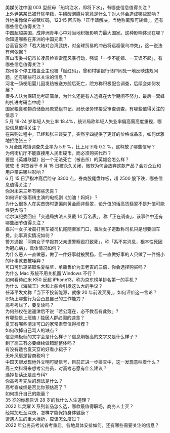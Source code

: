 美媒关注中国 003 型航母「船坞注水，即将下水」，有哪些信息值得关注？  
上外尹某某已被开除学籍，牛磺酸泡腾片究竟是什么？对人体会造成哪些影响？  
外地来豫储户被赋红码，12345 回应称「正申请解决，当地称离豫可转绿」，还有哪些信息值得关注？  
中国超越美国，成非洲青年心中对当地积极影响力最大国家。这种影响体现在哪？你知道哪些在非洲的中国元素？  
台高官妄称「若大陆对台湾武统，对全球贸易的冲击将远超俄乌冲突」，这一说法有何依据？  
唐山市委书记市长凌晨检查雷霆风暴行动，强调「一步不能错、一天误不起」，有哪些信息值得关注？  
郑州多个停工楼盘业主也被「赋红码」，曾和村镇银行储户同处一地反映违规问题，还有哪些可以关注的信息？  
河北一肠梗阻婴儿因发热被送方舱后死亡，院方称积极配合调查，后续会如何发展？  
很多人认为保研比考研简单，为什么还是有人选择在大学期间不努力，最后一窝蜂的扎进考研当中呢？  
国家粮食和物资储备局原党组书记、局长张务锋接受审查调查，有哪些值得关注的信息？  
5 月 16-24 岁年轻人失业率 18.4%，统计局称年轻人失业率偏高需高度重视，哪些信息值得关注？  
在采购过程中，已经和张三谈妥了，突然李四提供了更好的价格或品质，如何优雅地拒绝张三？  
5 月全国城镇调查失业率为 5.9 %，比上月下降 0.2 %，这释放了哪些信号？  
为何街机厅不能直接用人民币硬币，而必须购买代币？  
要是《英雄联盟》出一个无法死亡（被击杀）的英雄会怎么样？  
微软 IE 浏览器于 6 月 15 日被永久关闭，微软为何会放弃这款产品？会对企业和用户带来哪些影响？  
6 月 15 日沪指冲高后险守 3300 点，券商股尾盘炸板，超 2500 股下跌，哪些信息值得关注？  
你对未来三年有哪些忠告？  
如何评价张雨绮主演的电视剧《加油！妈妈》？  
为什么很多人在买首饰时更偏向黄金而非翡翠，论升值的话高货翡翠不是升值可能性更大吗？  
哈尔滨纪委回应「交通局执法人员戴 14 万名表」，称「正在调查」，该事件中还有哪些细节值得关注？  
嘉兴一女子凌晨打黑车被司机尾随至家门口，事后女子道歉称司机只是想要回车费。此事真实情况如何？  
警方通报「河南女子举报其父亲遭警察殴打致死」，称「系不实消息，根本性死因为冠心病」，具体情况如何？  
为什么恶人一直做恶，做了一件好事就被赞扬，但一直做好事的人只做了一件细小的坏事就要被唾弃？  
可口可乐凉茶取名夏枯草，单瓶售价为王老吉的三倍，你会选择购买吗？  
为什么 Mac 系统不用关机而 Windows 不行？  
如何看待红米 K50 反超 iPhone13，称为京东榜单排名第一的手机？  
为什么《海贼王》大和上船会引发这么大的争议？  
任泽平发文称「当下不投新能源，就像 20 年前没买房」，如何评价这一言论？  
职场上哪些行为会凸显自己的工作能力？  
高考考烂了，要复读吗？  
为何孙权在逍遥津后不说「若公瑾在，必不教吾有此败」?  
有哪些是上班族 / 独居人群必囤的速食？  
夏天有哪些清淡可口的家常素菜值得推荐？  
如何改掉自己骂人的缺点？  
信息熵极低的文字会是什么样子？信息熵极高的文字又是什么样子？  
到了高三有必要继续做错题整体吗？  
有没有适合夏天穿的好看小裙子？  
无叶风扇是智商税吗？  
中国天眼发现地外文明可疑信号，目前正进一步排查中，这一发现意味着什么？  
高三文科将来想考公务员，对高考志愿有什么建议？  
选择复读还是走专科?  
你高考考完后的想法是什么？  
高考查成绩是否比你预估高了？  
如何提升自己的能量？  
35 岁的你想告诉 28 岁的我什么人生道理？  
2022 年灵耀 X 系列新品怎么选，哪款最值得职场，商务人士买？  
经常加班至深夜，怎样才能保持身体健康？  
遭遇人生的重大挫折，应该怎么度过？  
2022 年公务员考试省考重启，各地具体安排如何，还有哪些需要关注的信息？  
